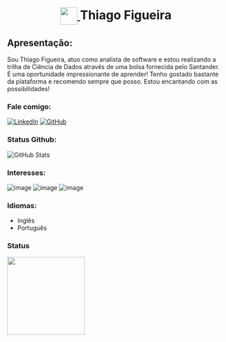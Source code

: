 <h1 align="center">
    <a href="https://www.dio.me/">
        <img align="center" width="40px" src="https://hermes.digitalinnovation.one/assets/diome/logo-minimized.png">
    </a>
    Thiago Figueira
</h1>

<h2>Apresentação:</h2>

Sou Thiago Figueira, atuo como analista de software e estou realizando a trilha de Ciência de Dados através de uma bolsa fornecida pelo Santander. É uma oportunidade impressionante de aprender! Tenho gostado bastante da plataforma e recomendo sempre que posso. Estou encantando com as possibilidades!

### Fale comigo:
[![LinkedIn](https://img.shields.io/badge/-LinkedIn-000?style=for-the-badge&logo=linkedin&logoColor=30A3DC)](https://www.linkedin.com/in/tsantosfigueira/)
[![GitHub](https://img.shields.io/badge/GitHub-000?style=for-the-badge&logo=github&logoColor=30A3DC)](https://github.com/TSantosFigueira)

### Status Github:
![GitHub Stats](https://github-readme-stats.vercel.app/api?username=TSantosFigueira&theme=transparent&bg_color=000&border_color=30A3DC&show_icons=true&icon_color=30A3DC&title_color=E94D5F&text_color=FFF)

### Interesses:
![image](https://img.shields.io/badge/PyTorch-EE4C2C?style=for-the-badge&logo=pytorch&logoColor=white)
![image](https://img.shields.io/badge/TensorFlow-FF6F00?style=for-the-badge&logo=tensorflow&logoColor=white)
![image](https://img.shields.io/badge/Python-FFD43B?style=for-the-badge&logo=python&logoColor=blue)

### Idiomas:
- Inglês
- Português

### Status

<div>
<a href="https://github.com/TSantosFigueira">
<img height="180em" src="https://github-readme-stats.vercel.app/api/top-langs/?username=KaoruH&layout=compact&langs_count=7&theme=nord"/>
